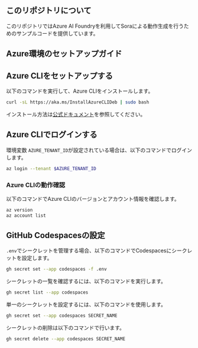 
## このリポジトリについて

このリポジトリではAzure AI Foundryを利用してSoraによる動作生成を行うためのサンプルコードを提供しています。

## Azure環境のセットアップガイド

## Azure CLIをセットアップする

以下のコマンドを実行して、Azure CLIをインストールします。

```bash
curl -sL https://aka.ms/InstallAzureCLIDeb | sudo bash
```

インストール方法は[公式ドキュメント](https://learn.microsoft.com/ja-jp/cli/azure/install-azure-cli-linux?pivots=apt)を参照してください。

## Azure CLIでログインする

環境変数 `AZURE_TENANT_ID`が設定されている場合は、以下のコマンドでログインします。

```bash
az login --tenant $AZURE_TENANT_ID
```

### Azure CLIの動作確認

以下のコマンドでAzure CLIのバージョンとアカウント情報を確認します。

```bash
az version
az account list
```

## GitHub Codespacesの設定

`.env`でシークレットを管理する場合、以下のコマンドでCodespacesにシークレットを設定します。

```bash
gh secret set --app codespaces -f .env
```

シークレットの一覧を確認するには、以下のコマンドを実行します。

```bash
gh secret list --app codespaces
```

単一のシークレットを設定するには、以下のコマンドを使用します。

```bash
gh secret set --app codespaces SECRET_NAME
```

シークレットの削除は以下のコマンドで行います。

```bash
gh secret delete --app codespaces SECRET_NAME
```
